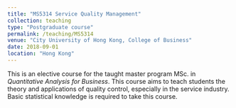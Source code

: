 ```yaml
---
title: "MS5314 Service Quality Management"
collection: teaching
type: "Postgraduate course"
permalink: /teaching/MS5314
venue: "City University of Hong Kong, College of Business"
date: 2018-09-01
location: "Hong Kong"
---
```


This is an elective course for the taught master program MSc. in _Quantitative Analysis for Business_. This course aims to teach students the theory and applications of quality control, especially in the service industry. Basic statistical knowledge is required to take this course.
